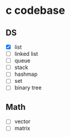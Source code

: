 # c codebase

## DS
- [x] list
- [ ] linked list
- [ ] queue
- [ ] stack
- [ ] hashmap
- [ ] set
- [ ] binary tree

## Math
- [ ] vector
- [ ] matrix
